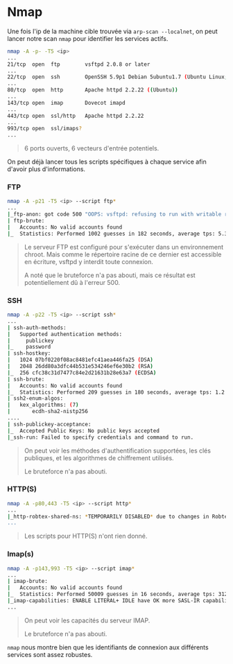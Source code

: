 # Nmap

Une fois l'ip de la machine cible trouvée via `arp-scan --localnet`, on peut lancer notre scan `nmap` pour identifier les services actifs.

```bash
nmap -A -p- -T5 <ip>
...
21/tcp  open  ftp        vsftpd 2.0.8 or later
...
22/tcp  open  ssh        OpenSSH 5.9p1 Debian 5ubuntu1.7 (Ubuntu Linux; protocol 2.0)
...
80/tcp  open  http       Apache httpd 2.2.22 ((Ubuntu))
...
143/tcp open  imap       Dovecot imapd
...
443/tcp open  ssl/http   Apache httpd 2.2.22
...
993/tcp open  ssl/imaps?
...
```
> 6 ports ouverts, 6 vecteurs d'entrée potentiels.

On peut déjà lancer tous les scripts spécifiques à chaque service afin d'avoir plus d'informations.

### FTP
```bash
nmap -A -p21 -T5 <ip> --script ftp*
...
|_ftp-anon: got code 500 "OOPS: vsftpd: refusing to run with writable root inside chroot()".
| ftp-brute:
|   Accounts: No valid accounts found
|_  Statistics: Performed 1002 guesses in 182 seconds, average tps: 5.3
```
> Le serveur FTP est configuré pour s'exécuter dans un environnement chroot. Mais comme le répertoire racine de ce dernier est accessible en écriture, vsftpd y interdit toute connexion.
>
> A noté que le bruteforce n'a pas abouti, mais ce résultat est potentiellement dû à l'erreur 500.

### SSH
```bash
nmap -A -p22 -T5 <ip> --script ssh*
...
| ssh-auth-methods:
|   Supported authentication methods:
|     publickey
|_    password
| ssh-hostkey:
|   1024 07bf0220f08ac8481efc41aea446fa25 (DSA)
|   2048 26dd80a3dfc44b531e534246ef6e30b2 (RSA)
|_  256 cfc38c31d7477c84e2d21631b28e63a7 (ECDSA)
| ssh-brute:
|   Accounts: No valid accounts found
|_  Statistics: Performed 209 guesses in 180 seconds, average tps: 1.2
| ssh2-enum-algos:
|   kex_algorithms: (7)
|       ecdh-sha2-nistp256
....
| ssh-publickey-acceptance:
|_  Accepted Public Keys: No public keys accepted
|_ssh-run: Failed to specify credentials and command to run.
```
> On peut voir les méthodes d'authentification supportées, les clés publiques, et les algorithmes de chiffrement utilisés.
>
> Le bruteforce n'a pas abouti.

### HTTP(S)
```bash
nmap -A -p80,443 -T5 <ip> --script http*
...
|_http-robtex-shared-ns: *TEMPORARILY DISABLED* due to changes in Robtex's API. See https://www.robtex.com/api/
...
```
> Les scripts pour HTTP(S) n'ont rien donné.

### Imap(s)
```bash
nmap -A -p143,993 -T5 <ip> --script imap*
...
| imap-brute:
|   Accounts: No valid accounts found
|_  Statistics: Performed 50009 guesses in 16 seconds, average tps: 3125.6
|_imap-capabilities: ENABLE LITERAL+ IDLE have OK more SASL-IR capabilities STARTTLS IMAP4rev1 ID listed Pre-login LOGINDISABLEDA0001 LOGIN-REFERRALS post-login
...
```
> On peut voir les capacités du serveur IMAP.
>
> Le bruteforce n'a pas abouti.

`nmap` nous montre bien que les identifiants de connexion aux différents services sont assez robustes.
